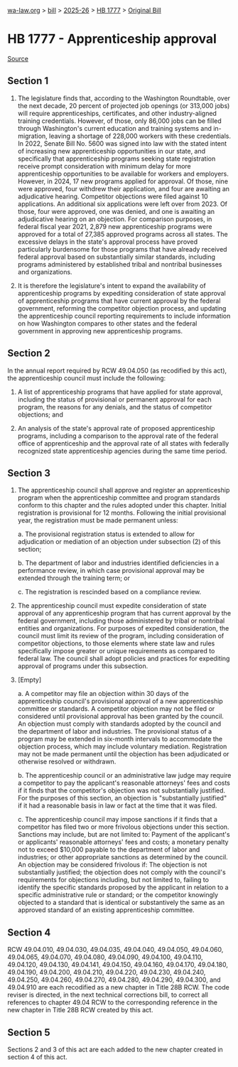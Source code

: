 [wa-law.org](/) > [bill](/bill/) > [2025-26](/bill/2025-26/) > [HB 1777](/bill/2025-26/hb/1777/) > [Original Bill](/bill/2025-26/hb/1777/1/)

# HB 1777 - Apprenticeship approval

[Source](http://lawfilesext.leg.wa.gov/biennium/2025-26/Pdf/Bills/House%20Bills/1777.pdf)

## Section 1
1. The legislature finds that, according to the Washington Roundtable, over the next decade, 20 percent of projected job openings (or 313,000 jobs) will require apprenticeships, certificates, and other industry-aligned training credentials. However, of those, only 86,000 jobs can be filled through Washington's current education and training systems and in-migration, leaving a shortage of 228,000 workers with these credentials. In 2022, Senate Bill No. 5600 was signed into law with the stated intent of increasing new apprenticeship opportunities in our state, and specifically that apprenticeship programs seeking state registration receive prompt consideration with minimum delay for more apprenticeship opportunities to be available for workers and employers. However, in 2024, 17 new programs applied for approval. Of those, nine were approved, four withdrew their application, and four are awaiting an adjudicative hearing. Competitor objections were filed against 10 applications. An additional six applications were left over from 2023. Of those, four were approved, one was denied, and one is awaiting an adjudicative hearing on an objection. For comparison purposes, in federal fiscal year 2021, 2,879 new apprenticeship programs were approved for a total of 27,385 approved programs across all states. The excessive delays in the state's approval process have proved particularly burdensome for those programs that have already received federal approval based on substantially similar standards, including programs administered by established tribal and nontribal businesses and organizations.

2. It is therefore the legislature's intent to expand the availability of apprenticeship programs by expediting consideration of state approval of apprenticeship programs that have current approval by the federal government, reforming the competitor objection process, and updating the apprenticeship council reporting requirements to include information on how Washington compares to other states and the federal government in approving new apprenticeship programs.

## Section 2
In the annual report required by RCW 49.04.050 (as recodified by this act), the apprenticeship council must include the following:

1. A list of apprenticeship programs that have applied for state approval, including the status of provisional or permanent approval for each program, the reasons for any denials, and the status of competitor objections; and

2. An analysis of the state's approval rate of proposed apprenticeship programs, including a comparison to the approval rate of the federal office of apprenticeship and the approval rate of all states with federally recognized state apprenticeship agencies during the same time period.

## Section 3
1. The apprenticeship council shall approve and register an apprenticeship program when the apprenticeship committee and program standards conform to this chapter and the rules adopted under this chapter. Initial registration is provisional for 12 months. Following the initial provisional year, the registration must be made permanent unless:

    a. The provisional registration status is extended to allow for adjudication or mediation of an objection under subsection (2) of this section;

    b. The department of labor and industries identified deficiencies in a performance review, in which case provisional approval may be extended through the training term; or

    c. The registration is rescinded based on a compliance review.

2. The apprenticeship council must expedite consideration of state approval of any apprenticeship program that has current approval by the federal government, including those administered by tribal or nontribal entities and organizations. For purposes of expedited consideration, the council must limit its review of the program, including consideration of competitor objections, to those elements where state law and rules specifically impose greater or unique requirements as compared to federal law. The council shall adopt policies and practices for expediting approval of programs under this subsection.

3. [Empty]

    a. A competitor may file an objection within 30 days of the apprenticeship council's provisional approval of a new apprenticeship committee or standards. A competitor objection may not be filed or considered until provisional approval has been granted by the council. An objection must comply with standards adopted by the council and the department of labor and industries. The provisional status of a program may be extended in six-month intervals to accommodate the objection process, which may include voluntary mediation. Registration may not be made permanent until the objection has been adjudicated or otherwise resolved or withdrawn.

    b. The apprenticeship council or an administrative law judge may require a competitor to pay the applicant's reasonable attorneys' fees and costs if it finds that the competitor's objection was not substantially justified. For the purposes of this section, an objection is "substantially justified" if it had a reasonable basis in law or fact at the time that it was filed.

    c. The apprenticeship council may impose sanctions if it finds that a competitor has filed two or more frivolous objections under this section. Sanctions may include, but are not limited to: Payment of the applicant's or applicants' reasonable attorneys' fees and costs; a monetary penalty not to exceed $10,000 payable to the department of labor and industries; or other appropriate sanctions as determined by the council. An objection may be considered frivolous if: The objection is not substantially justified; the objection does not comply with the council's requirements for objections including, but not limited to, failing to identify the specific standards proposed by the applicant in relation to a specific administrative rule or standard; or the competitor knowingly objected to a standard that is identical or substantively the same as an approved standard of an existing apprenticeship committee.

## Section 4
RCW 49.04.010, 49.04.030, 49.04.035, 49.04.040, 49.04.050, 49.04.060, 49.04.065, 49.04.070, 49.04.080, 49.04.090, 49.04.100, 49.04.110, 49.04.120, 49.04.130, 49.04.141, 49.04.150, 49.04.160, 49.04.170, 49.04.180, 49.04.190, 49.04.200, 49.04.210, 49.04.220, 49.04.230, 49.04.240, 49.04.250, 49.04.260, 49.04.270, 49.04.280, 49.04.290, 49.04.300, and 49.04.910 are each recodified as a new chapter in Title 28B RCW. The code reviser is directed, in the next technical corrections bill, to correct all references to chapter 49.04 RCW to the corresponding reference in the new chapter in Title 28B RCW created by this act.

## Section 5
Sections 2 and 3 of this act are each added to the new chapter created in section 4 of this act.

